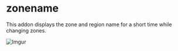 # zonename
This addon displays the zone and region name for a short time while changing zones.

![Imgur](https://i.imgur.com/Vjqqd7K.png)
